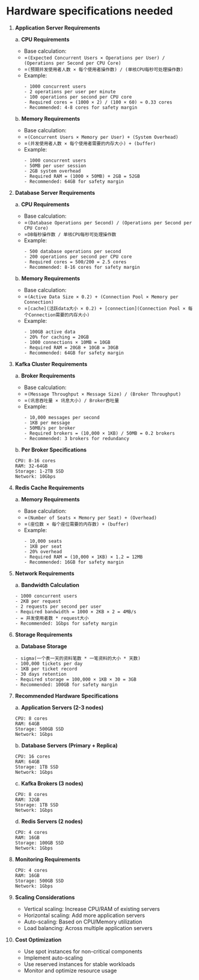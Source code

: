 # Hardware specifications needed

1. **Application Server Requirements**

   a. **CPU Requirements**
    - Base calculation: 
    - =`(Expected Concurrent Users × Operations per User) / (Operations per Second per CPU Core)`
    - =`(预期并发使用者人数 × 每个使用者操作数) / (单核CPU每秒可处理操作数)`
    - Example:
      ```
      - 1000 concurrent users
      - 2 operations per user per minute
      - 100 operations per second per CPU core
      - Required cores = (1000 × 2) / (100 × 60) ≈ 0.33 cores
      - Recommended: 4-8 cores for safety margin
      ```

   b. **Memory Requirements**
    - Base calculation: 
    - =`(Concurrent Users × Memory per User) + (System Overhead)`
    - =`(并发使用者人数 × 每个使用者需要的内存大小) + (buffer)`
    - Example:
      ```
      - 1000 concurrent users
      - 50MB per user session
      - 2GB system overhead
      - Required RAM = (1000 × 50MB) + 2GB = 52GB
      - Recommended: 64GB for safety margin
      ```

2. **Database Server Requirements**

   a. **CPU Requirements**
    - Base calculation: 
    - =`(Database Operations per Second) / (Operations per Second per CPU Core)`
    - =`DB每秒操作数 / 单核CPU每秒可处理操作数`
    - Example:
      ```
      - 500 database operations per second
      - 200 operations per second per CPU core
      - Required cores = 500/200 = 2.5 cores
      - Recommended: 8-16 cores for safety margin
      ```

   b. **Memory Requirements**
    - Base calculation: 
    - =`(Active Data Size × 0.2) + (Connection Pool × Memory per Connection)`
    - =`[cache](活跃data大小 × 0.2) + [connection](Connection Pool × 每个Connection需要的内存大小)`
    - Example:
      ```
      - 100GB active data
      - 20% for caching = 20GB
      - 1000 connections × 10MB = 10GB
      - Required RAM = 20GB + 10GB = 30GB
      - Recommended: 64GB for safety margin
      ```

3. **Kafka Cluster Requirements**

   a. **Broker Requirements**
    - Base calculation: 
    - =`(Message Throughput × Message Size) / (Broker Throughput)`
    - =`(讯息吞吐量 × 讯息大小) / Broker吞吐量`
    - Example:
      ```
      - 10,000 messages per second
      - 1KB per message
      - 50MB/s per broker
      - Required brokers = (10,000 × 1KB) / 50MB = 0.2 brokers
      - Recommended: 3 brokers for redundancy
      ```

   b. **Per Broker Specifications**
   ```
   CPU: 8-16 cores
   RAM: 32-64GB
   Storage: 1-2TB SSD
   Network: 10Gbps
   ```

4. **Redis Cache Requirements**

   a. **Memory Requirements**
    - Base calculation: 
    - =`(Number of Seats × Memory per Seat) + (Overhead)`
    - =`(座位数 × 每个座位需要的内存数) + (buffer)`
    - Example:
      ```
      - 10,000 seats
      - 1KB per seat
      - 20% overhead
      - Required RAM = (10,000 × 1KB) × 1.2 = 12MB
      - Recommended: 16GB for safety margin
      ```

5. **Network Requirements**

   a. **Bandwidth Calculation**
   ```
   - 1000 concurrent users
   - 2KB per request
   - 2 requests per second per user
   - Required bandwidth = 1000 × 2KB × 2 = 4MB/s
   - = 并发使用者数 * request大小
   - Recommended: 1Gbps for safety margin
   ```

6. **Storage Requirements**

   a. **Database Storage**
   ```
   - sigma(一个表一天的资料笔数 * 一笔资料的大小 * 天数)
   - 100,000 tickets per day
   - 1KB per ticket record
   - 30 days retention
   - Required storage = 100,000 × 1KB × 30 = 3GB
   - Recommended: 100GB for safety margin
   ```

7. **Recommended Hardware Specifications**

   a. **Application Servers (2-3 nodes)**
   ```
   CPU: 8 cores
   RAM: 64GB
   Storage: 500GB SSD
   Network: 1Gbps
   ```

   b. **Database Servers (Primary + Replica)**
   ```
   CPU: 16 cores
   RAM: 64GB
   Storage: 1TB SSD
   Network: 1Gbps
   ```

   c. **Kafka Brokers (3 nodes)**
   ```
   CPU: 8 cores
   RAM: 32GB
   Storage: 1TB SSD
   Network: 1Gbps
   ```

   d. **Redis Servers (2 nodes)**
   ```
   CPU: 4 cores
   RAM: 16GB
   Storage: 100GB SSD
   Network: 1Gbps
   ```

8. **Monitoring Requirements**
   ```
   CPU: 4 cores
   RAM: 16GB
   Storage: 500GB SSD
   Network: 1Gbps
   ```

9. **Scaling Considerations**
    - Vertical scaling: Increase CPU/RAM of existing servers
    - Horizontal scaling: Add more application servers
    - Auto-scaling: Based on CPU/Memory utilization
    - Load balancing: Across multiple application servers

10. **Cost Optimization**
    - Use spot instances for non-critical components
    - Implement auto-scaling
    - Use reserved instances for stable workloads
    - Monitor and optimize resource usage
